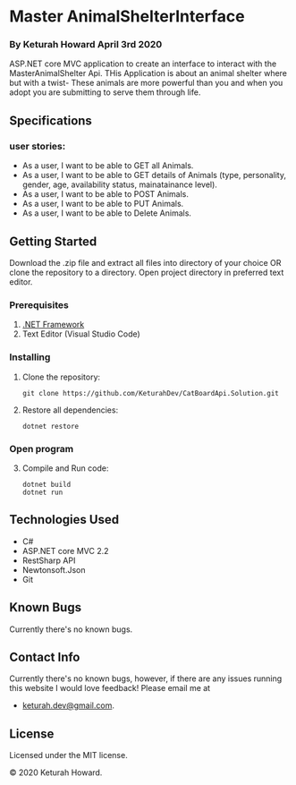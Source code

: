 # Master AnimalShelterInterface
### By **Keturah Howard**  April 3rd 2020

ASP.NET core MVC application to create an interface to interact with the MasterAnimalShelter Api.
THis Application is about an animal shelter where but with a twist- These animals are more powerful than you and when you adopt you are submitting to serve them through life.

## Specifications 

### user stories:

* As a user, I want to be able to GET all Animals.
* As a user, I want to be able to GET details of Animals (type, personality, gender, age, availability status, mainatainance level).
* As a user, I want to be able to POST Animals.
* As a user, I want to be able to PUT Animals.
* As a user, I want to be able to Delete Animals.


## Getting Started

Download the .zip file and extract all files into directory of your choice OR clone the repository to a directory. Open project directory in preferred text editor.

### Prerequisites

1. [.NET Framework](https://dotnet.microsoft.com/download/thank-you/dotnet-sdk-2.2.106-macos-x64-installer) 
2. Text Editor (Visual Studio Code)

### Installing

1. Clone the repository:
    ```
    git clone https://github.com/KeturahDev/CatBoardApi.Solution.git
    ```

2. Restore all dependencies:
    ```
    dotnet restore
    ```

### Open program

3. Compile and Run code:
    ```
    dotnet build
    dotnet run
    ```



## Technologies Used

* C#
* ASP.NET core MVC 2.2
* RestSharp API
* Newtonsoft.Json
* Git


## Known Bugs
Currently there's no known bugs.

## Contact Info 
Currently there's no known bugs, however, if there are any issues running this website I would love feedback! Please email me at 
* keturah.dev@gmail.com.



## License

Licensed under the MIT license.

&copy; 2020 Keturah Howard.